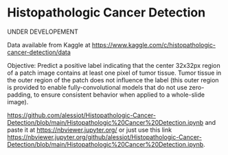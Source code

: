 # Histopathologic Cancer Detection

UNDER DEVELOPEMENT

Data available from Kaggle at https://www.kaggle.com/c/histopathologic-cancer-detection/data

Objective: Predict a positive label indicating that the center 32x32px region of a patch image contains at least one pixel of tumor tissue. Tumor tissue in the outer region of the patch does not influence the label (this outer region is provided to enable fully-convolutional models that do not use zero-padding, to ensure consistent behavior when applied to a whole-slide image).

https://github.com/alessiot/Histopathologic-Cancer-Detection/blob/main/Histopathologic%20Cancer%20Detection.ipynb and paste it at https://nbviewer.jupyter.org/ or just use this link https://nbviewer.jupyter.org/github/alessiot/Histopathologic-Cancer-Detection/blob/main/Histopathologic%20Cancer%20Detection.ipynb.

